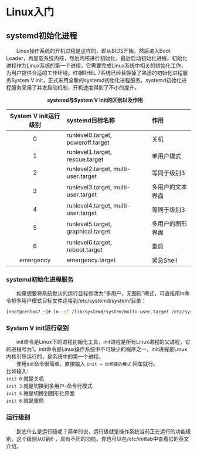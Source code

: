 # Linux入门

## systemd初始化进程
&emsp;&emsp;Linux操作系统的开机过程是这样的，即从BIOS开始，然后进入Boot Loader，再加载系统内核，然后内核进行初始化，最后启动初始化进程。初始化进程作为Linux系统的第一个进程，它需要完成Linux系统中相关的初始化工作，为用户提供合适的工作环境。红帽RHEL 7系统已经替换掉了熟悉的初始化进程服务System V init，正式采用全新的systemd初始化进程服务。systemd初始化进程服务采用了并发启动机制，开机速度得到了不小的提升。  

&emsp;&emsp;&emsp;&emsp;&emsp;&emsp;&emsp;&emsp;**systemd与System V init的区别以及作用**

System V init运行级别|systemd目标名称  |作用
:------------------:|:---------------|:-----
0|runlevel0.target, poweroff.target  |关机
1|runlevel1.target, rescue.target    |单用户模式
2|runlevel2.target, multi-user.target|等同于级别3
3|runlevel3.target, multi-user.target|多用户的文本界面
4|runlevel4.target, multi-user.target|等同于级别3
5|runlevel5.target, graphical.target |多用户的图形界面
6|runlevel6.target, reboot.target    |重启
emergency|emergency.target           |紧急Shell

### systemd初始化进程服务
&emsp;&emsp;如果想要将系统默认的运行目标修改为“多用户，无图形”模式，可直接用ln命令把多用户模式目标文件连接到/etc/systemd/system/目录：

```bash 
[root@centos7 ~]# ln -sf /lib/systemd/system/multi-user.target /etc/systemd/system/default.target 
```

### System V init运行级别
&emsp;&emsp;init命令是Linux下的进程初始化工具，init进程是所有Linux进程的父进程，它的进程号为1。init命令是Linux操作系统中不可缺少的程序之一，init进程是Linux内核引导运行的，是系统中的第一个进程。  
&emsp;&emsp;使用init命令很简单。直接输入 `init + 你想要的模式` 回车就行。   
比如输入:   
`init 0` 就是关机  
`init 3` 就是切换到多用户-命令行模式  
`init 5` 就是切换到图形化界面  
`init 6` 就是重启  

### 运行级别

&emsp;&emsp;到底什么是运行级呢？简单的说，运行级就是操作系统当前正在运行的功能级别。这个级别从0到6 ，具有不同的功能。你也可以在/etc/inittab中查看它的英文介绍。